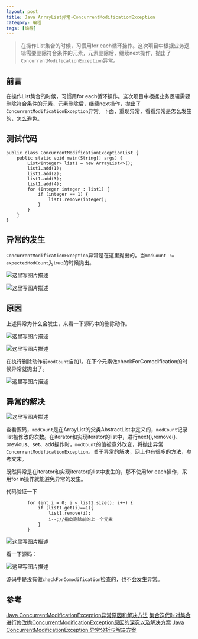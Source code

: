 ```yaml
---
layout: post
title: Java ArrayList异常-ConcurrentModificationException
category: 编程 
tags: [编程]
---
```

>在操作List集合的时候，习惯用for each循环操作。这次项目中根据业务逻辑需要删除符合条件的元素，元素删除后，继续next操作，抛出了`ConcurrentModificationException`异常。

## 前言

在操作List集合的时候，习惯用for each循环操作。这次项目中根据业务逻辑需要删除符合条件的元素，元素删除后，继续next操作，抛出了`ConcurrentModificationException`异常。下面，重现异常，看看异常是怎么发生的，怎么避免。

## 测试代码

```
public class ConcurrentModificationExceptionList {	
	public static void main(String[] args) {
		List<Integer> list1 = new ArrayList<>();
		list1.add(1);
		list1.add(2);
		list1.add(3);
		list1.add(4);
		for (Integer integer : list1) {
			if (integer == 1) {
				list1.remove(integer);
			}
		}
	}
}
```


## 异常的发生

`ConcurrentModificationException`异常是在这里抛出的。当`modCount != expectedModCount`为true的时候抛出。

![这里写图片描述](http://img.blog.csdn.net/20170615111507305?watermark/2/text/aHR0cDovL2Jsb2cuY3Nkbi5uZXQvUmlja3lJVA==/font/5a6L5L2T/fontsize/400/fill/I0JBQkFCMA==/dissolve/70/gravity/SouthEast)


![这里写图片描述](http://img.blog.csdn.net/20170615111221396?watermark/2/text/aHR0cDovL2Jsb2cuY3Nkbi5uZXQvUmlja3lJVA==/font/5a6L5L2T/fontsize/400/fill/I0JBQkFCMA==/dissolve/70/gravity/SouthEast)

## 原因	

上述异常为什么会发生，来看一下源码中的删除动作。

![这里写图片描述](http://img.blog.csdn.net/20170615111633947?watermark/2/text/aHR0cDovL2Jsb2cuY3Nkbi5uZXQvUmlja3lJVA==/font/5a6L5L2T/fontsize/400/fill/I0JBQkFCMA==/dissolve/70/gravity/SouthEast)

![这里写图片描述](http://img.blog.csdn.net/20170615111659915?watermark/2/text/aHR0cDovL2Jsb2cuY3Nkbi5uZXQvUmlja3lJVA==/font/5a6L5L2T/fontsize/400/fill/I0JBQkFCMA==/dissolve/70/gravity/SouthEast)


在执行删除动作前`modCount`自加1。在下个元素做checkForComodification的时候异常就抛出了。

![这里写图片描述](http://img.blog.csdn.net/20170615111726730?watermark/2/text/aHR0cDovL2Jsb2cuY3Nkbi5uZXQvUmlja3lJVA==/font/5a6L5L2T/fontsize/400/fill/I0JBQkFCMA==/dissolve/70/gravity/SouthEast)

## 异常的解决

![这里写图片描述](http://img.blog.csdn.net/20170615143158795?watermark/2/text/aHR0cDovL2Jsb2cuY3Nkbi5uZXQvUmlja3lJVA==/font/5a6L5L2T/fontsize/400/fill/I0JBQkFCMA==/dissolve/70/gravity/SouthEast)

查看源码，`modCount`是在ArrayList的父类AbstractList中定义的，`modCount`记录list被修改的次数。在iterator和实现iterator的list中，进行next(),remove()、previous、set、add操作时，`modCount`的值被意外改变，将抛出异常`ConcurrentModificationException`。关于异常的解决，网上也有很多的方法，参考文末。


既然异常是在iterator和实现iterator的list中发生的，那不使用for each操作，采用for in操作就能避免异常的发生。

代码验证一下

```
		for (int i = 0; i < list1.size(); i++) {
			if (list1.get(i)==1){
				list1.remove(i);
				i--;//指向删除前的上一个元素
			}
		}
```

![这里写图片描述](http://img.blog.csdn.net/20170615150727246?watermark/2/text/aHR0cDovL2Jsb2cuY3Nkbi5uZXQvUmlja3lJVA==/font/5a6L5L2T/fontsize/400/fill/I0JBQkFCMA==/dissolve/70/gravity/SouthEast)



看一下源码：

![这里写图片描述](http://img.blog.csdn.net/20170615150718668?watermark/2/text/aHR0cDovL2Jsb2cuY3Nkbi5uZXQvUmlja3lJVA==/font/5a6L5L2T/fontsize/400/fill/I0JBQkFCMA==/dissolve/70/gravity/SouthEast)

源码中是没有做`checkForComodification`检查的，也不会发生异常。

## 参考

[Java ConcurrentModificationException异常原因和解决方法](http://www.cnblogs.com/dolphin0520/p/3933551.html)
[集合迭代时对集合进行修改抛ConcurrentModificationException原因的深究以及解决方案](http://blog.csdn.net/izard999/article/details/6708738)
[Java ConcurrentModificationException 异常分析与解决方案](http://www.2cto.com/kf/201403/286536.html)